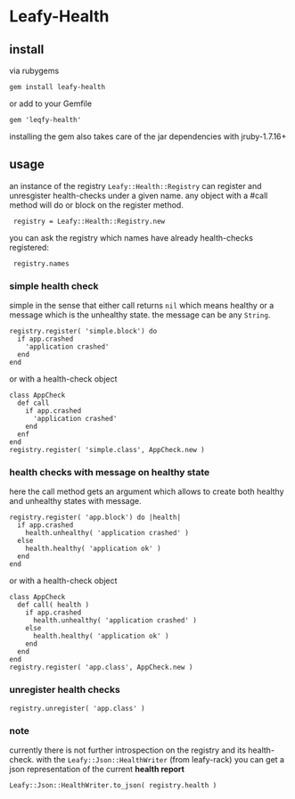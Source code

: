 # Leafy-Health

## install

via rubygems
```
gem install leafy-health
```
or add to your Gemfile
```
gem 'leqfy-health'
```

installing the gem also takes care of the jar dependencies with jruby-1.7.16+

## usage

an instance of the registry ```Leafy::Health::Registry``` can register and unresgister health-checks under a given name. any object with a #call method will do or block on the register method.

     registry = Leafy::Health::Registry.new

you can ask the registry which names have already health-checks registered:

     registry.names

### simple health check

simple in the sense that either call returns ```nil``` which means healthy or a message which is the unhealthy state. the message can be any ```String```.
     
    registry.register( 'simple.block') do
      if app.crashed
        'application crashed'
      end
    end

or with a health-check object

    class AppCheck
      def call
        if app.crashed
          'application crashed'
        end
      enf
    end
    registry.register( 'simple.class', AppCheck.new )

### health checks with message on healthy state

here the call method gets an argument which allows to create both
healthy and unhealthy states with message.
         
    registry.register( 'app.block') do |health|
      if app.crashed
        health.unhealthy( 'application crashed' )
      else
        health.healthy( 'application ok' )
      end
    end

or with a health-check object

    class AppCheck
      def call( health )
        if app.crashed
          health.unhealthy( 'application crashed' )
        else
          health.healthy( 'application ok' )
        end
      end
    end
    registry.register( 'app.class', AppCheck.new )

### unregister health checks

    registry.unregister( 'app.class' )

### note

currently there is not further introspection on the registry and its health-check. with the ```Leafy::Json::HealthWriter``` (from leafy-rack) you can get a json representation of the current **health report**

    Leafy::Json::HealthWriter.to_json( registry.health )
